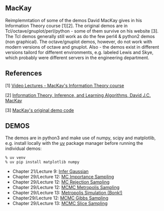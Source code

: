 ## MacKay

Reimplemntation of some of the demos David MacKay gives in his Information Theory course [1][2].
The original demos are in Tcl/octave/gnuplot/perl/python - some of them survive on his website [3].
The Tcl demos generally still work as do the few perl4 & python2 demos (non graphical).
The octave/gnuplot demos, however, do not work with modern versions of octave and gnuplot.
Also - the demos exist in different versions tailord for different environments, e.g. labeled
Lewis and Skye, which probably were different servers in the engineering department.

References
----------

[1] [Video Lectures - MacKay's Information Theory course](https://www.inference.org.uk/itprnn_lectures/)

[2] [Information Theory, Inference, and Learning Algorithms, David J.C. MacKay](https://www.inference.org.uk/mackay/Book.html)

[3] [MacKay's original demo code](https://www.inference.org.uk/mackay/itprnn/code/)

DEMOS
-----

The demos are in python3 and make use of numpy, scipy and matplotlib, e.g. install locally with the [uv](https://github.com/astral-sh/uv) package manager before running the individual demos:

```
% uv venv
% uv pip install matplotlib numpy
```

* Chapter 21/Lecture 9: [Infer Gaussian](READMEinferG.md)
* Chapter 29/Lecture 12: [MC Importance Sampling](READMEimportance_sampling.md)
* Chapter 29/Lecture 12: [MC Rejection Sampling](READMErejection_sampling.md)
* Chapter 29/Lecture 12: [MCMC Metropolis Sampling](READMEmetropolis_sampling.md)
* Chapter 29/Lecture 13: [Metropolis Simulation (Bonk!)](READMEbonk.md)
* Chapter29/Lecture 12: [MCMC Gibbs Sampling](READMEgibbs_sampling.md)
* Chapter 29/Lecture 13: [MCMC Slice Sampling](READMEslice_sampling.md)
